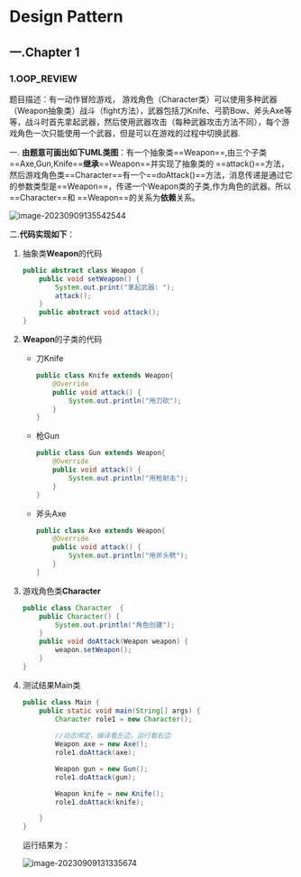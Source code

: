 # Design Pattern

## 一.Chapter 1

### 1.OOP_REVIEW

题目描述：有一动作冒险游戏， 游戏角色（Character类）可以使用多种武器（Weapon抽象类）战斗（fight方法），武器包括刀Knife、弓箭Bow、斧头Axe等等，战斗时首先拿起武器，然后使用武器攻击（每种武器攻击方法不同），每个游戏角色一次只能使用一个武器，但是可以在游戏的过程中切换武器.

一. **由题意可画出如下UML类图**：有一个抽象类==Weapon==,由三个子类==Axe,Gun,Knife==**继承**==Weapon==并实现了抽象类的 ==attack()==方法，然后游戏角色类==Character==有一个==doAttack()==方法，消息传递是通过它的参数类型是==Weapon==，传递一个Weapon类的子类,作为角色的武器。所以 ==Character==和 ==Weapon==的关系为**依赖**关系。

![image-20230909135542544](C:\Users\86183\AppData\Roaming\Typora\typora-user-images\image-20230909135542544.png)

二.**代码实现如下**：

1. 抽象类**Weapon**的代码

   ```java
   public abstract class Weapon {
       public void setWeapon() {
           System.out.print("拿起武器: ");
           attack();
       }
       public abstract void attack();
   }
   
   ```

   

2. **Weapon**的子类的代码

   * 刀Knife

     ```java
     public class Knife extends Weapon{
         @Override
         public void attack() {
             System.out.println("用刀砍");
         }
     }
     ```

     

   * 枪Gun

     ```java
     public class Gun extends Weapon{
         @Override
         public void attack() {
             System.out.println("用枪射击");
         }
     }
     ```

     

   * 斧头Axe

     ```java
     public class Axe extends Weapon{
         @Override
         public void attack() {
             System.out.println("用斧头劈");
         }
     }
     ```

     

3. 游戏角色类**Character**

   ```java
   public class Character  {
       public Character() {
           System.out.println("角色创建");
       }
       public void doAttack(Weapon weapon) {
           weapon.setWeapon();
       }
   }
   ```

   

4. 测试结果Main类

   ```java
   public class Main {
       public static void main(String[] args) {
           Character role1 = new Character();
   		
           //动态绑定，编译看左边，运行看右边
           Weapon axe = new Axe();
           role1.doAttack(axe);
   
           Weapon gun = new Gun();
           role1.doAttack(gun);
   
           Weapon knife = new Knife();
           role1.doAttack(knife);
   
       }
   }
   
   ```

   运行结果为：

   ![image-20230909131335674](C:\Users\86183\AppData\Roaming\Typora\typora-user-images\image-20230909131335674.png)

   

   

